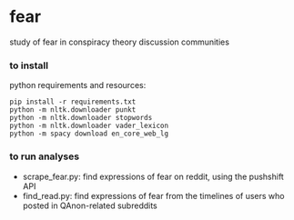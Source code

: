 # fear
study of fear in conspiracy theory discussion communities

### to install
python requirements and resources:
```shell
pip install -r requirements.txt
python -m nltk.downloader punkt
python -m nltk.downloader stopwords
python -m nltk.downloader vader_lexicon
python -m spacy download en_core_web_lg
``` 

### to run analyses
* scrape_fear.py: find expressions of fear on reddit, using the pushshift API
* find_read.py: find expressions of fear from the timelines of users who posted in QAnon-related subreddits 
